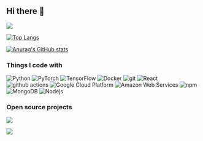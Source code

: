 ## Hi there 👋

<!--
**sejeongak/sejeongak** is a ✨ _special_ ✨ repository because its `README.md` (this file) appears on your GitHub profile.

Here are some ideas to get you started:

- 🔭 I’m currently working on ...
- 🌱 I’m currently learning ...
- 👯 I’m looking to collaborate on ...
- 🤔 I’m looking for help with ...
- 💬 Ask me about ...
- 📫 How to reach me: ...
- 😄 Pronouns: ...
- ⚡ Fun fact: ...
-->
<img src="https://capsule-render.vercel.app/api?type=waving&color=BDBDC8&height=150&section=header" />

[![Top Langs](https://github-readme-stats.vercel.app/api/top-langs/?username=sejeongak)](https://github.com/anuraghazra/github-readme-stats)

[![Anurag's GitHub stats](https://github-readme-stats.vercel.app/api?username=sejeongak)](https://github.com/anuraghazra/github-readme-stats)

<h3>Things I code with</h3>
<p>
  <img alt="Python" src="https://img.shields.io/badge/Python-3776AB?style=flat-square&logo=Python&logoColor=white" />
  <img alt="PyTorch" src="https://img.shields.io/badge/-Pytorch-EE4C2C?style=flat-square&logo=PyTorch&logoColor=white" />
  <img alt="TensorFlow" src="https://img.shields.io/badge/-Pytorch-FF6F00?style=flat-square&logo=TensorFlow&logoColor=white" />
  <img alt="Docker" src="https://img.shields.io/badge/-Docker-46a2f1?style=flat-square&logo=docker&logoColor=white" />

  <img alt="git" src="https://img.shields.io/badge/-Git-F05032?style=flat-square&logo=git&logoColor=white" />
  <img alt="React" src="https://img.shields.io/badge/-React-45b8d8?style=flat-square&logo=react&logoColor=white" />
  <img alt="github actions" src="https://img.shields.io/badge/-Github_Actions-2088FF?style=flat-square&logo=github-actions&logoColor=white" />
  <img alt="Google Cloud Platform" src="https://img.shields.io/badge/-Google_Cloud_Platform-1a73e8?style=flat-square&logo=google-cloud&logoColor=white" />
  <img alt="Amazon Web Services" src="https://img.shields.io/badge/-Amazon_Web_Services-232F3E?style=flat-square&logo=amazonwebservices&logoColor=white" />
  
  <img alt="npm" src="https://img.shields.io/badge/-NPM-CB3837?style=flat-square&logo=npm&logoColor=white" />
  <img alt="MongoDB" src="https://img.shields.io/badge/-MongoDB-13aa52?style=flat-square&logo=mongodb&logoColor=white" />
  <img alt="Nodejs" src="https://img.shields.io/badge/-Nodejs-43853d?style=flat-square&logo=Node.js&logoColor=white" />
  
</p>
<h3>Open source projects</h3>

<a href="https://sejeongak.github.io/"><img src="https://img.shields.io/badge/Instagram-E4405F?style=flat-square&logo=Instagram&logoColor=white"/></a>

<img src="https://capsule-render.vercel.app/api?type=waving&color=BDBDC8&height=150&section=footer" />
